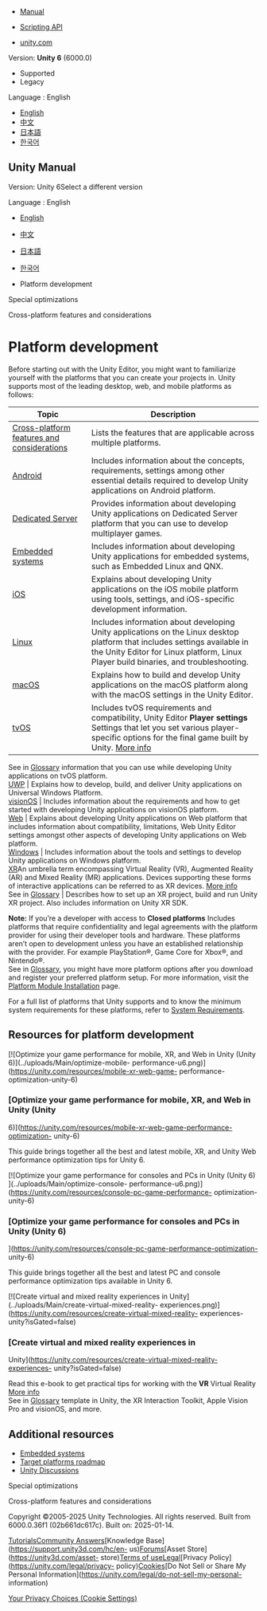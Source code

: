 [](https://docs.unity3d.com)

  * [Manual](../Manual/index.html)
  * [Scripting API](../ScriptReference/index.html)

  * [unity.com](https://unity.com/)

Version: **Unity 6** (6000.0)

  * Supported
  * Legacy

Language : English

  * [English](/Manual/PlatformSpecific.html)
  * [中文](/cn/current/Manual/PlatformSpecific.html)
  * [日本語](/ja/current/Manual/PlatformSpecific.html)
  * [한국어](/kr/current/Manual/PlatformSpecific.html)

[](https://docs.unity3d.com)

## Unity Manual

Version: Unity 6Select a different version

Language : English

  * [English](/Manual/PlatformSpecific.html)
  * [中文](/cn/current/Manual/PlatformSpecific.html)
  * [日本語](/ja/current/Manual/PlatformSpecific.html)
  * [한국어](/kr/current/Manual/PlatformSpecific.html)

  * Platform development 

[](UnderstandingPerformanceSpecialOptimizations.html)

Special optimizations

[](cross-platform-features.html)

Cross-platform features and considerations

# Platform development

Before starting out with the Unity Editor, you might want to familiarize
yourself with the platforms that you can create your projects in. Unity
supports most of the leading desktop, web, and mobile platforms as follows:

**Topic** | **Description**  
---|---  
[Cross-platform features and considerations](cross-platform-features.html) | Lists the features that are applicable across multiple platforms.  
[Android](android.html) | Includes information about the concepts, requirements, settings among other essential details required to develop Unity applications on Android platform.  
[Dedicated Server](dedicated-server.html) | Provides information about developing Unity applications on Dedicated Server platform that you can use to develop multiplayer games.  
[Embedded systems](embedded-systems.html) | Includes information about developing Unity applications for embedded systems, such as Embedded Linux and QNX.  
[iOS](iphone.html) | Explains about developing Unity applications on the iOS mobile platform using tools, settings, and iOS-specific development information.  
[Linux](linux.html) | Includes information about developing Unity applications on the Linux desktop platform that includes settings available in the Unity Editor for Linux platform, Linux Player build binaries, and troubleshooting.  
[macOS](AppleMac.html) | Explains how to build and develop Unity applications on the macOS platform along with the macOS settings in the Unity Editor.  
[tvOS](tvOS-introducing.html) | Includes tvOS requirements and compatibility, Unity Editor **Player settings** Settings that let you set various player-specific options for the final game built by Unity. [More info](class-PlayerSettings.html)  
See in [Glossary](Glossary.html#PlayerSettings) information that you can use
while developing Unity applications on tvOS platform.  
[UWP](WindowsStore.html) | Explains how to develop, build, and deliver Unity applications on Universal Windows Platform.  
[visionOS](visionOS.html) | Includes information about the requirements and how to get started with developing Unity applications on visionOS platform.  
[Web](webgl.html) | Explains about developing Unity applications on Web platform that includes information about compatibility, limitations, Web Unity Editor settings amongst other aspects of developing Unity applications on Web platform.  
[Windows](Windows.html) | Includes information about the tools and settings to develop Unity applications on Windows platform.  
[XR](XR.html)An umbrella term encompassing Virtual Reality (VR), Augmented
Reality (AR) and Mixed Reality (MR) applications. Devices supporting these
forms of interactive applications can be referred to as XR devices. [More
info](XR.html)  
See in [Glossary](Glossary.html#XR) | Describes how to set up an XR project, build and run Unity XR project. Also includes information on Unity XR SDK.  
  
**Note:** If you’re a developer with access to **Closed platforms** Includes
platforms that require confidentiality and legal agreements with the platform
provider for using their developer tools and hardware. These platforms aren’t
open to development unless you have an established relationship with the
provider. For example PlayStation®, Game Core for Xbox®, and Nintendo®.  
See in [Glossary](Glossary.html#Closedplatform), you might have more platform
options after you download and register your preferred platform setup. For
more information, visit the [Platform Module
Installation](https://unity3d.com/platform-installation) page.

For a full list of platforms that Unity supports and to know the minimum
system requirements for these platforms, refer to [System
Requirements](system-requirements.html).

## Resources for platform development

[![Optimize your game performance for mobile, XR, and Web in Unity \(Unity
6\)](../uploads/Main/optimize-mobile-
performance-u6.png)](https://unity.com/resources/mobile-xr-web-game-
performance-optimization-unity-6)

### [Optimize your game performance for mobile, XR, and Web in Unity (Unity
6)](https://unity.com/resources/mobile-xr-web-game-performance-optimization-
unity-6)

This guide brings together all the best and latest mobile, XR, and Unity Web
performance optimization tips for Unity 6.

[![Optimize your game performance for consoles and PCs in Unity \(Unity 6\)
](../uploads/Main/optimize-console-
performance-u6.png)](https://unity.com/resources/console-pc-game-performance-
optimization-unity-6)

### [Optimize your game performance for consoles and PCs in Unity (Unity 6)
](https://unity.com/resources/console-pc-game-performance-optimization-
unity-6)

This guide brings together all the best and latest PC and console performance
optimization tips available in Unity 6.

[![Create virtual and mixed reality experiences in
Unity](../uploads/Main/create-virtual-mixed-reality-
experiences.png)](https://unity.com/resources/create-virtual-mixed-reality-
experiences-unity?isGated=false)

### [Create virtual and mixed reality experiences in
Unity](https://unity.com/resources/create-virtual-mixed-reality-experiences-
unity?isGated=false)

Read this e-book to get practical tips for working with the **VR** Virtual
Reality [More info](VROverview.html)  
See in [Glossary](Glossary.html#VR) template in Unity, the XR Interaction
Toolkit, Apple Vision Pro and visionOS, and more.

  
  

## Additional resources

  * [Embedded systems](embedded-systems.html)
  * [Target platforms roadmap](https://unity.com/roadmap/unity-platform/platforms)
  * [Unity Discussions](https://discussions.unity.com)

[](UnderstandingPerformanceSpecialOptimizations.html)

Special optimizations

[](cross-platform-features.html)

Cross-platform features and considerations

Copyright ©2005-2025 Unity Technologies. All rights reserved. Built from
6000.0.36f1 (02b661dc617c). Built on: 2025-01-14.

[Tutorials](https://learn.unity.com/)[Community
Answers](https://answers.unity3d.com)[Knowledge
Base](https://support.unity3d.com/hc/en-
us)[Forums](https://forum.unity3d.com)[Asset Store](https://unity3d.com/asset-
store)[Terms of
use](https://docs.unity3d.com/Manual/TermsOfUse.html)[Legal](https://unity.com/legal)[Privacy
Policy](https://unity.com/legal/privacy-
policy)[Cookies](https://unity.com/legal/cookie-policy)[Do Not Sell or Share
My Personal Information](https://unity.com/legal/do-not-sell-my-personal-
information)

[Your Privacy Choices (Cookie Settings)](javascript:void\(0\);)

